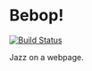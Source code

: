 # Bebop!

[![Build Status](https://travis-ci.org/robotnoises/bebop.svg?branch=master)](https://travis-ci.org/robotnoises/bebop)

Jazz on a webpage.
